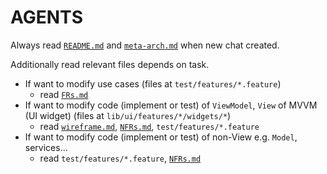 # AGENTS

Always read [`README.md`](README.md) and [`meta-arch.md`](docs/meta-arch.md) when new chat created.

Additionally read relevant files depends on task.

* If want to modify use cases (files at `test/features/*.feature`)
    * read [`FRs.md`](docs/FRs.md)
* If want to modify code (implement or test) of `ViewModel`, `View` of MVVM (UI widget) (files at `lib/ui/features/*/widgets/*`)
    * read [`wireframe.md`](docs/wireframe.md), [`NFRs.md`](docs/NFRs.md), `test/features/*.feature`
* If want to modify code (implement or test) of non-View e.g. `Model`, services...
    * read `test/features/*.feature`, [`NFRs.md`](docs/NFRs.md)
